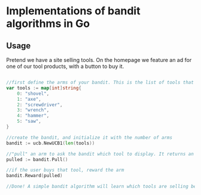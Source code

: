 # Implementations of bandit algorithms in Go

## Usage
Pretend we have a site selling tools. On the homepage we feature an ad for one of our tool products, with a button to buy it.

```go

//first define the arms of your bandit. This is the list of tools that could be featured.
var tools := map[int]string{
    0: "shovel",
    1: "axe",
    2: "screwdriver",
    3: "wrench",
    4: "hammer",
    5: "saw",
}

//create the bandit, and initialize it with the number of arms
bandit := ucb.NewUCB1(len(tools))

//"pull" an arm to ask the bandit which tool to display. It returns an int that should correspond to one of your choices. 
pulled := bandit.Pull()

//if the user buys that tool, reward the arm
bandit.Reward(pulled)

//Done! A simple bandit algorithm will learn which tools are selling best, and make sure more people are presented that tool in the future (the pull).
```